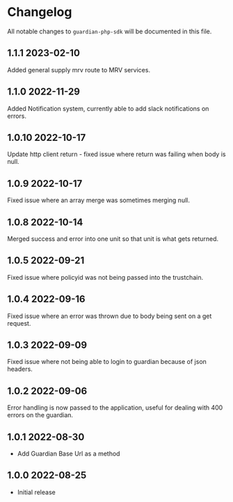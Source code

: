 # Changelog

All notable changes to `guardian-php-sdk` will be documented in this file.

## 1.1.1 2023-02-10
Added general supply mrv route to MRV services.

## 1.1.0 2022-11-29
Added Notification system, currently able to add slack notifications on errors.

## 1.0.10 2022-10-17
Update http client return - fixed issue where return was failing when body is null.

## 1.0.9 2022-10-17
Fixed issue where an array merge was sometimes merging null.

## 1.0.8 2022-10-14
Merged success and error into one unit so that unit is what gets returned.

## 1.0.5 2022-09-21
Fixed issue where policyid was not being passed into the trustchain.

## 1.0.4 2022-09-16
Fixed issue where an error was thrown due to body being sent on a get request.

## 1.0.3 2022-09-09
Fixed issue where not being able to login to guardian because of json headers.

## 1.0.2 2022-09-06

Error handling is now passed to the application, useful for dealing with 400 errors on the guardian.
## 1.0.1 2022-08-30

- Add Guardian Base Url as a method
## 1.0.0 2022-08-25

- Initial release

